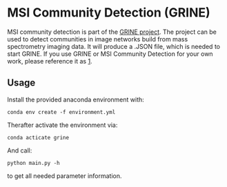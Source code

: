 # MSI Community Detection (GRINE)
MSI community detection is part of the [GRINE project](https://github.com/Kawue/grine-v2). The project can be used to detect communities in image networks build from mass spectrometry imaging data. It will produce a .JSON file, which is needed to start GRINE. If you use GRINE or MSI Community Detection for your own work, please reference it as [1].

## Usage
Install the provided anaconda environment with:
```
conda env create -f environment.yml
```
Therafter activate the environment via:
```
conda acticate grine
```
And call:
```
python main.py -h
```
to get all needed parameter information.


[1]: https://bmcbioinformatics.biomedcentral.com/articles/10.1186/s12859-019-2890-6
